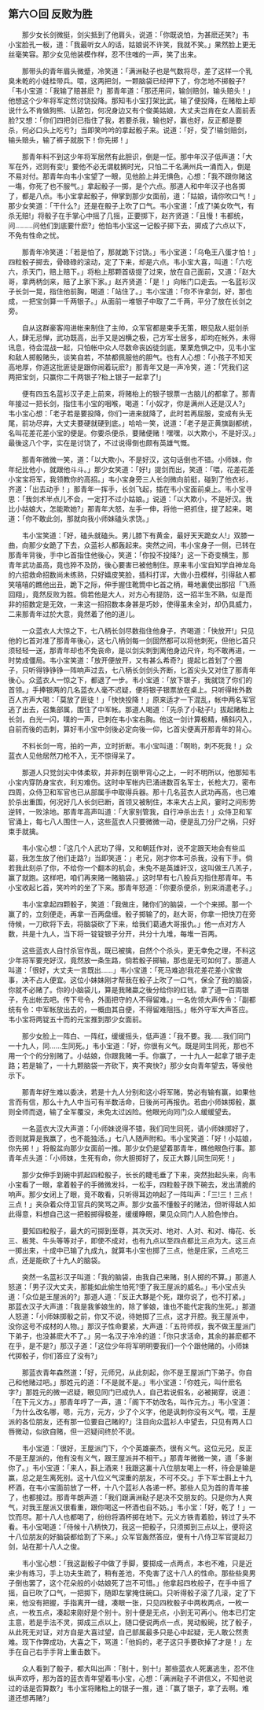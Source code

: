 ## 第六○回 反败为胜

　　那少女长剑微挺，剑尖抵到了他肩头，说道：「你既说怕，为甚麽还笑?」韦小宝脸孔一板，道：「我最听女人的话，姑娘说不许笑，我就不笑。」果然脸上更无丝毫笑容。那少女见他装模作样，忍不住嗤的一声，笑了出来。

　　那带头的青年眉头微蹙，冷笑道：「满洲鞑子也是气数将尽，差了这样一个乳臭未乾的小娃桂带兵。喂，这两把剑，一颗脑袋已经押下了，你怎地不掷骰子?「韦小宝道：「我输了赔甚麽 ?」那青年道：「那还用问，输剑赔剑，输头赔头！」他想这个少年将军定然讨饶投降。那知韦小宝打架比武，输了便投降，在赌枱上却说什么不肯做狗熊、认脓包，何况身边又有个俊美姑娘，大丈夫岂肯在女人面前丢脸?又想：「你们四把剑已指住了我，若要杀我，输也好，赢也好，反正都是要杀，何必口头上吃亏?」当即笑吟吟的拿起骰子来。说道：「好，受了!输剑赔剑，输头赔头，输了裤子就脱下！你先掷！」

　　那青年料不到这少年将军居然有此胆识，倒是一怔。那中年汉子低声道：「大军在外，迟则有变!」要他不必无谓躭搁时光，只怕二千名满州兵一涌而入，倒是不易对付。那青年向韦小宝望了一眼，见他脸上并无惧色，心想：「我不跟你赌这一塲，你死了也不服气。」拿起骰子一掷，是个六点。那道人和中年汉子也各掷了，都是八点。韦小宝拿起骰子，伸掌到那少女面前，道：「姑娘，请你吹口气！」那少女笑道：「干什么?」还是在骰子上吹了口气。韦小宝道：「成了!美女吹气，有杀无赔!」将骰子在手掌心中摇了几摇，正要掷下，赵齐贤道：「且慢！韦都统，问………问他们到底要什麽?」他怕韦小宝这一记骰子掷下去，掷成了六点以下，不免有性命之忧。

　　那青年冷笑道：「若是怕了，那就跪下讨饶。」韦小宝道：「乌龟王八蛋才怕！」四粒骰子掷去，骨碌碌的滚动，定了下来，却是六点。韦小宝大喜，叫道：「六吃六，杀天门，赔上赔下。」将枱上那颗首级提了过来，放在自己面前，又道：「赵大哥，拿两柄剑来，赔了上家下家。」赵齐贤道：「是！」向帐门口走去。一名蓝衫汉子长剑一晃，指住他前胸，喝道：「站住了。」韦小宝道：「你不许拿剑，好，那也成，一把宝剑算一千两银子。」从面前一堆银子中取了二千两，平分了放在长剑之旁。

　　自从这群豪客闯进帐来制住了主帅，众军官都是束手无策，眼见敌人挺剑杀人，肆无忌惮，武功既高，出手又是凶横之极，己方军士居多，却均在帐外，未得讯息，待会混战一起，只怕帐中众人尽数命丧凶徒剑底，栗栗危惧之中，见韦小宝和敌人掷骰赌头，谈笑自若，不禁都佩服他的胆气。也有人心想：「小孩子不知天高地厚，你道这批匪徒是跟你闹着玩麽?」那青年又是一声冷笑，道：「凭我们这两把宝剑，只赢你二千两银子?枱上银子一起拿了!」

　　便有四五名蓝衫汉子走上前来，将赌枱上的银子银票一古脑儿的都拿了。那青年接过一把长剑，指住韦小宝的咽喉，喝道：「小奴才，你是满州人还是汉人?」韦小宝心想：「老子若是要投降，你们一进来就降了，此时若再屈服，变成有头无尾，前功尽弃，大丈夫要硬就硬到底。」哈哈一笑，说道：「老子是正黄旗副都统，名叫花差花差小宝的便是。你要杀便杀，要赌便赌！嘿嘿，以大欺小，不是好汉。」最後这八个字，实在是讨饶了，不过说得倒也颇有英雄气慨。

　　那青年微微一笑，道：「以大欺小，不是好汉，这句话倒也不错。小师妹，你年纪比他小，就跟他斗斗。」那少女笑道：「好!」提剑而出，笑道：「喂，花差花差小宝宝将军，我领教你的高招。」韦小宝身旁三人长剑微向前挺，碰到了他衣衫，齐道：「出去动手！」那青年一挥手，长剑飞起，插在韦小宝面前桌上。韦小宝寻思：「我剑术半点儿不会，一定打不过小姑娘。」说道：「以大欺小，不是好汉。我比小姑娘大，怎能欺她?」那青年大怒，左手一伸，将他一把抓住，提了起来。喝道：「你不敢此剑，那就向我小师妹磕头求饶。」

　　韦小宝笑道：「好，磕头就磕头。男儿膝下有黄金，最好天天跪女人!」双膝一曲，向那少女跪了下去，众蓝衫人都轰起来。突然之间，韦小宝身子一侧，已转在那青年背後，手中匕首指住他後心，笑道：「你投不投降?」这一下奇变横生，那青年武功虽高，竟也猝不及防，後心要害已被他制住。原来韦小宝自知学自神龙岛的六招救命招数尚未练熟，只好嬉皮笑脸，插科打诨，大做小丑模样，引得敌人都笑嘻嘻的瞧他出丑，跪下之际，伸手握住靴筒中匕首之柄，蓦地裏使出那招「飞燕回翔」，竟然反败为胜。倘若他是大人，对方心有提防，这一招半生不熟，似是而非的招数定是无效，一来这一招招数本身甚是巧妙，使得虽未全对，却仍具威力，二来那青年过於大意，竟然着了他的道儿。

　　一众蓝衣人大惊之下，七八柄长剑尽数指住他身子，齐喝道：「快放开!」只见他的匕首对准了那青年後心，这七八柄剑每一剑固然都可以将他刺死，但他匕首只须轻轻一送，那青年却也不免丧命，是以剑尖刺到离他身边尺许，均不敢再进，一时势成僵局。韦小宝笑道：「放开便放开，又有甚么希奇?」提起匕首划了个圈子，只听得铮铮铮一阵响声过去，七八柄长剑剑头齐断，匕首尖头又对住了那青年後心。众蓝衣人一惊之下，都退了一步。韦小宝道：「放下银子，我就饶了你们的首领。」手捧银两的几名蓝衣人毫不迟疑，便将银子银票放在桌上。只听得帐外数百人齐声大喝：「莫放了匪徒！」「快快投降！」原来适才一下混乱，帐中两名军官逃了出去，召集部属，围住了中军帐。那道人喝道：「先杀了小鞑子!」拔起赌枱上长剑，白光一闪，噗的一声，已刺在韦小宝右胸。他这一剑计算极精，横斜闪入，自前而後的击刺，算好韦小宝中剑後必定向後一仰，匕首尖便离开那青年的背心。

　　不料长剑一弯，拍的一声，立时折断。韦小宝叫道：「啊哟，刺不死我！」众蓝衣人见他居然刀枪不入，无不惊得呆了。

　　那道人只觉剑尖中体柔软，并非刺在钢甲背心之上，一时不明所以，他那知韦小宝内穿防身宝衣，利刃难伤。这时中军帐内已涌进数百名军士，长枪大刀，密布四周，众侍卫和军官也已从部属手中取得兵器。那十几名蓝衣人武功再高，也已难於杀出重围，何况好几人长剑已断，首领又被制住，本来大占上风，霎时之间形势逆转，一败涂地。那青年高声叫道：「大家别管我，自行冲杀出去！」众侍卫和军官涌上，每七八人围住一人，这些蓝衣人只要微微一动，便是乱刀分尸之祸，只好束手就擒。

　　韦小宝心想：「这几个人武功了得，又和朝廷作对，说不定跟天地会有些瓜葛，我怎生放了他们走路?」当即笑道：」老兄，刚才你本可杀我，没有下手。倘若我此刻杀了你，不给你一个翻本的机会，未免不是英雄奸汉，这叫做王八羔子，赢了就跑。这样吧，咱们再来赌一赌脑袋。」这时早有七八股兵刃指住那青年。韦小宝收起匕首，笑吟吟的坐了下来。那青年怒道：「你要杀便杀，别来消遣老子。」

　　韦小宝拿起四颗骰子，笑道：「我做庄，赌你们的脑袋，一个个来掷。那一个赢了的，立刻便走，再拿一百两盘缠。骰子掷输了的，赵大哥，你拿一把快刀在旁侍候，一刀砍将下去，将脑袋砍了下来，给我们葛通大哥报仇。」他一点对方人数，共是十九人，当下将一锭锭银子分开，共分十九堆，每堆一百两。

　　这些蓝衣人自忖杀官作乱，既已被擒，自然个个杀头，更无幸免之理，不料这少年将军要充好汉，竟然放一条生路，倘若骰子掷输，那也是无可如何了。那道人叫道：「很好，大丈夫一言既出……」韦小宝道：「死马难追!我花差花差小宝做事，决不占人便宜。这位小妹妹刚才帮我在骰子上吹了一口气，保全了我的脑袋，你就不必赌了。你的小脑袋儿，算是我赌蠃之後分给你的红钱。拿了道一百両银子，先出帐去吧。传下号令，外面把守的人不得留难。」一名佐领大声传令：「副都统有令：中军帐放出去的，一概由其自便，不得留难阻挡。」帐外守军大声答应。韦小宝将两锭五十而的元宝推到那少女面前。

　　那少女脸上一阵白、一阵红，缓缓摇头，低声道：「我不要。我……我们同门一十九人，同……生同死。」韦小宝道：「好，你很有义气。既是同生同死，那也不用一个个的分别赌了。小姑娘，你跟我赌一手。你赢了，一十九人一起拿了银子走路；若是输了，一十九颗脑袋一齐砍下，爽不爽快?」那少女向青年望去，等侯他示下。

　　那青年好生难以委决，若是十九人分别和这小将军赌，势必有输有赢，如果他言而有信，那么十九人中当可有半数活命，日後尚可再报仇。若由小师妹掷骰，赢则全师而退，输了全军覆没，未免太过凶险。他眼光向同门众人缓缓望去。

　　一名蓝衣大汉大声道：「小师妹说得不错，我们同生同死，请小师妹掷好了，否则就算是我赢了，也不能独活。」七八人随声附和。韦小宝笑道：「好！小姑娘，你先掷！」将骰盆向那少女面前一推。那少女仍是望着那青年，瞧他眼色行事。那青年点头道：「小师妹，生死有命，你大胆掷好了，反正大夥儿同生同死！」

　　那少女伸手到碗中抓起四粒骰子，长长的睫毛垂了下来，突然抬起头来，向韦小宝看了一眼，拿着骰子的手微微发抖，一松手，四粒骰子跌下碗去，发出清脆的响声。那少女闭上了眼，竟不敢看，只听得耳边响起了一阵叫声：「三!三！三点！三点！」夹杂着众侍卫官兵的笑骂之声。那少女虽不懂骰子的赌法，但听得敌人如此得意，料想自己这一把骰掷得极差，缓缓睁眼，果见众同门人人脸色惨白。

　　要知四粒骰子，最大的可掷到至尊，其次天对、地对、人对、和对、梅花、长三、板凳、牛头等等对子，即使不成对，也有九点以至四点都比三点为大。这三点一掷出来，十成中已输了九成九，就算韦小宝也掷了三点，他是庄家，三点吃三点，还是能砍了十九人的脑袋。

　　突然一名蓝衫汉子叫道：「我的脑袋，由我自己来赌，别人掷的不算。」那道人怒道：「男子汉大丈夫，那能如此偷生怕死?堕了我王屋派的威名。」韦小宝点头道：「众位是王屋派的?」那道人道：「反正大夥是个死，跟你说了，也不打紧。」那蓝衣汉子大声道：「我是我爹娘生的，除了爹娘，谁也不能代定我的生死。」那道人怒道：「小师妹掷骰之前，你又不说，待她掷了三点，这才开腔。我王屋派中，没你这号不成材的人物。」那汉子性命要紧，大声道：「五符师叔，我不做王屋派门下弟子，也没甚麽大不了。」另一名汉子冷冷的道：「你只求活命，其余的甚麽都不在乎，是不是?」那汉子道：「这位少年将军明明要我们一个个跟他赌的。小师妹代掷骰子，你们答应了没有?」

　　那蓝衣青年森然道：「好，元师兄，从此刻起，你不是王屋派门下弟子。你自己和他赌过吧。」那姓元的道：「不是就不是。」韦小宝道：「你姓元，叫什麽名字?」那姓元的微一迟疑，眼见同门已成仇人，自己若说假名，必被揭穿，说道：「在下元义方。」那青年哼了一声，道：「阁下不妨改名，叫作元方。」韦小宝道：「为什么改名哪，嗯，元方，元方，少了个义字，他是讽刺你没有义气。喂，王屋派的各位朋友，还有那一位要自己赌的?」注目向众蓝衫人中望去，只见有两人口唇微动，似欲自赌，但一迟疑间终於不说。

　　韦小宝道：「很好，王屋派门下，个个英雄豪杰，很有义气。这位元兄，反正不是王屋派的，他有没有义气，跟王屋派并不相干。」那青年微微一笑，道「多谢你了。」韦小宝道：「来人，斟上酒来！我跟这裏十八位朋友喝上一杯，待会是输是赢，总之是生离死别。这十八位义气深重的朋友，不可不交。」手下军士斟上十九杯酒，在韦小宝面前放了一杯，十八个蓝衫人各递一杯。那些人见为首的青年接了，也都接过。那青年朗声道：「我们跟满洲鞑子是决不交朋友的。只是你为人爽气，对我王屋派又很看重，跟你喝这一杯酒也自不妨。」韦小宝：「好，乾了！」一饮而尽。那十八人也都喝了，纷纷将酒杯掷在地下。元义方铁青着脸，转过了头不看。韦小宝喝道：「侍候十八柄快刀，我这一把骰子，只须掷到三点以上，便将这十八位朋友的好脑袋都给割了下来。」众军官轰然答应，便有十八侍卫军官提起刀剑，站在那十八人之俊。

　　韦小宝心想：「我这副骰子中做了手脚，要掷成一点两点，本也不难，只是近来少有练习，手上功夫生疏了，稍有差池，不免害了这十八人的性命。那些些臭男子倒也罢了，这个花朵般的小姑娘死了岂不可惜。」他拿起四枚般子，在手中摇了摇，自已吹了口气，一把掷下，随即左掌掩住碗口。只听得骰子滚了几滚，定了下来，他没有把握，手指离开一缝，凑眼一张，只见四枚骰子中两枚两点，一枚一点，一枚五点，凑起来刚好是个别十。别十便是无点，小到无可再小。他本已打定主意，若是手法不灵，掷成三点以上，随口便说两点一点，晃动骰碗，扰了骰子，从此死无对证，对方自是大喜过望，自己部属最多只是心中起疑，无人敢公然责难。现下作弊成功，大喜之下，骂道：「他妈的，老子这只手要砍掉了才是！」左手在自己右手手背上重击数下。

　　众人看到了骰子，都大叫出声：「别十，别十!」那些蓝衣人死裏逃生，忍不住纵声欢呼，那为首的蓝衣青年望着韦小宝，心想：「满洲鞑子不讲信义，不知他说过的话是否算数?」韦小宝将赌枱上的银子一推，道：「赢了银子，拿了去啊。难道还想再赌?」